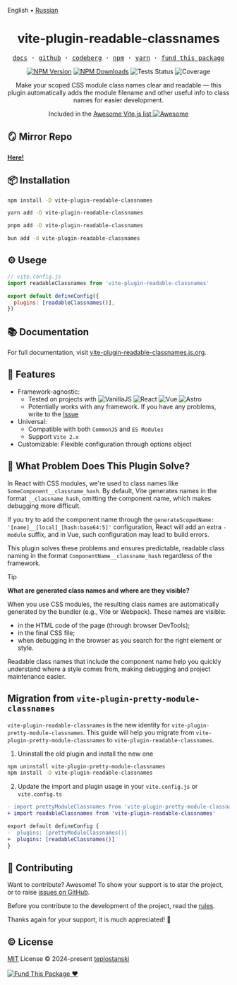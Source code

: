 English • [Russian](./README-RU.md)

<div align='center'>
  <h1>vite-plugin-readable-classnames</h1>

  <p>
    <samp>
      <a href="https://vite-plugin-readable-classnames.js.org">docs</a>
      <span> · </span>
      <a href="https://github.com/teplostanski/vite-plugin-readable-classnames">github</a>
      <span> · </span>
      <a href="https://codeberg.org/teplostanski/vite-plugin-readable-classnames/src/branch/main/README.md">codeberg</a>
      <span> · </span>
      <a href="https://www.npmjs.com/package/vite-plugin-readable-classnames">npm</a>
      <span> · </span>
      <a href="https://yarnpkg.com/package?q=vite-plugin-readable-classnames&name=vite-plugin-readable-classnames">yarn</a>
      <span> · </span>
      <a href="https://donate.teplostan.ski">fund this package</a>
    </samp>
  </p>

[<img alt="NPM Version" src="https://img.shields.io/npm/v/vite-plugin-readable-classnames?color=07912E&labelColor=1f2033">](https://npmjs.com/package/vite-plugin-readable-classnames)
[<img alt="NPM Downloads" src="https://img.shields.io/npm/dw/vite-plugin-readable-classnames?color=7F78D1&labelColor=1f2033">](https://npmjs.com/package/vite-plugin-readable-classnames)
<img alt="Tests Status" src="https://github.com/teplostanski/vite-plugin-readable-classnames/actions/workflows/test.yml/badge.svg">
<img alt="Coverage" src="https://codecov.io/gh/teplostanski/vite-plugin-readable-classnames/graph/badge.svg?token=CQY9WXG41L">

  <p>Make your scoped CSS module class names clear and readable — this plugin automatically adds the module filename and other useful info to class names for easier development.</p>

  <p>Included in the <a href='https://github.com/vitejs/awesome-vite'>Awesome Vite.js list <img src='https://cdn.rawgit.com/sindresorhus/awesome/d7305f38d29fed78fa85652e3a63e154dd8e8829/media/badge.svg' alt='Awesome'></a></p>
</div>

## 🪞 Mirror Repo

[**Here!**](https://codeberg.org/teplostanski/vite-plugin-readable-classnames)

## 📦 Installation

```bash
npm install -D vite-plugin-readable-classnames
```

```bash
yarn add -D vite-plugin-readable-classnames
```

```bash
pnpm add -D vite-plugin-readable-classnames
```

```bash
bun add -d vite-plugin-readable-classnames
```

## ⚙️ Usege

```js
// vite.config.js
import readableClassnames from 'vite-plugin-readable-classnames'

export default defineConfig({
  plugins: [readableClassnames()],
})
```

## 📚 Documentation

For full documentation, visit [vite-plugin-readable-classnames.js.org](https://vite-plugin-readable-classnames.js.org).

## 🦾 Features

- Framework-agnostic:
  - Tested on projects with ![VanillaJS](https://img.shields.io/badge/Vanilla_JS/TS-%231f2033.svg?style=for-the-badge&logo=javascript&logoColor=%23F7DF1E) ![React](https://img.shields.io/badge/react-%231f2033.svg?style=for-the-badge&logo=react&logoColor=%2361DAFB) ![Vue](https://img.shields.io/badge/vue-%231f2033.svg?style=for-the-badge&logo=vuedotjs&logoColor=%234FC08D) ![Astro](https://img.shields.io/badge/Astro-%231f2033.svg?style=for-the-badge&logo=astro&logoColor=%23BC52EE)
  - Potentially works with any framework. If you have any problems, write to the [Issue](https://github.com/teplostanski/vite-plugin-readable-classnames/issues)
- Universal:
  - Compatible with both `CommonJS` and `ES Modules`
  - Support `Vite 2.x`
- Customizable: Flexible configuration through options object

## 🤔 What Problem Does This Plugin Solve?

In React with CSS modules, we're used to class names like `SomeComponent__classname_hash`. By default, Vite generates names in the format `__classname_hash`, omitting the component name, which makes debugging more difficult.

If you try to add the component name through the `generateScopedName: '[name]__[local]_[hash:base64:5]'` configuration, React will add an extra `-module` suffix, and in Vue, such configuration may lead to build errors.

This plugin solves these problems and ensures predictable, readable class naming in the format `ComponentName__classname_hash` regardless of the framework.

> [!TIP]
> **What are generated class names and where are they visible?**
>
> When you use CSS modules, the resulting class names are automatically generated by the bundler (e.g., Vite or Webpack). These names are visible:
>
> - in the HTML code of the page (through browser DevTools);
> - in the final CSS file;
> - when debugging in the browser as you search for the right element or style.
>
> Readable class names that include the component name help you quickly understand where a style comes from, making debugging and project maintenance easier.

## Migration from `vite-plugin-pretty-module-classnames`

`vite-plugin-readable-classnames` is the new identity for `vite-plugin-pretty-module-classnames`. This guide will help you migrate from `vite-plugin-pretty-module-classnames` to `vite-plugin-readable-classnames`.

1. Uninstall the old plugin and install the new one

```sh [npm]
npm uninstall vite-plugin-pretty-module-classnames
npm install -D vite-plugin-readable-classnames
```

2. Update the import and plugin usage in your `vite.config.js` or `vite.config.ts`

```diff
- import prettyModuleClassnames from 'vite-plugin-pretty-module-classnames'
+ import readableClassnames from 'vite-plugin-readable-classnames'

export default defineConfig {
-  plugins: [prettyModuleClassnames()]
+  plugins: [readableClassnames()]
}
```

## 🤝 Contributing

Want to contribute? Awesome! To show your support is to star the project, or to raise [issues on GitHub](https://github.com/teplostanski/vite-plugin-readable-classnames/issues).

Before you contribute to the development of the project, read the [rules](https://github.com/teplostanski/vite-plugin-readable-classnames/blob/main/CONTRIBUTING.md).

Thanks again for your support, it is much appreciated! 🙏

<h2> © License</h2>
<a href="https://github.com/teplostanski/vite-plugin-readable-classnames/blob/main/LICENSE">MIT</a> License © 2024-present <a href="https://github.com/teplostanski">teplostanski</a>

<br>
<br>

<div>
  <a href="https://donate.teplostan.ski" target="_blank">
    <img src="https://src.teplostan.ski/fund-this-package.svg" alt="Fund This Package ❤">
  </a>
</div>
